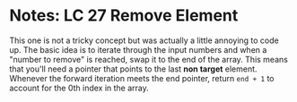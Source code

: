 # Notes: LC 27 Remove Element

This one is not a tricky concept but was actually a little annoying to code up.
The basic idea is to iterate through the input numbers and when a "number to
remove" is reached, swap it to the end of the array. This means that you'll need
a pointer that points to the last **non target** element. Whenever the forward
iteration meets the end pointer, return `end + 1` to account for the 0th index
in the array.
